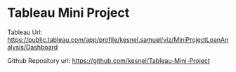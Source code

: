 # Tableau Mini Project
Tableau Url:
https://public.tableau.com/app/profile/kesnel.samuel/viz/MiniProjectLoanAnalysis/Dashboard

Github Repository url:
https://github.com/kesnel/Tableau-Mini-Project
